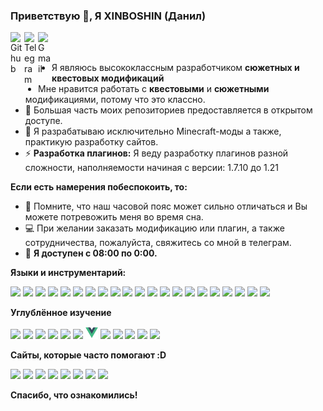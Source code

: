 ### Приветствую 👋, Я XINBOSHIN (Данил)

<a href="https://github.com/XINBOSHIN">
  <img align="left" alt="Github" width="22px" src="https://cdn.jsdelivr.net/npm/simple-icons@v3/icons/github.svg" />
</a>
<a href="https://t.me/xinboshin">
  <img align="left" alt="Telegram" width="22px" src="https://cdn.jsdelivr.net/npm/simple-icons@3.12.2/icons/telegram.svg" />
</a>
<a href="commerce@xnbo.ru ">
  <img align="left" alt="Gmail" width="22px" src="https://cdn.jsdelivr.net/npm/simple-icons@3.12.2/icons/mail-dot-ru.svg" />
</a>

<br />
<br />

- Я являюсь высококлассным разработчиком **сюжетных и квестовых модификаций** 
- Мне нравится работать с  **квестовыми** и  **сюжетными** модификациями, потому что это классно.
- 💬 Большая часть моих репозиториев предоставляется в открытом доступе. 
- 🌱 Я разрабатываю исключительно Minecraft-моды а также, практикую разработку сайтов.
- ⚡ **Разработка плагинов:** Я веду разработку плагинов разной сложности, наполняемости начиная с версии: 1.7.10 до 1.21


**Если есть намерения побеспокоить, то:**

- 👨 Помните, что наш часовой пояс может сильно отличаться и Вы можете потревожить меня во время сна.
- 💻 При желании заказать модификацию или плагин, а также сотрудничества, пожалуйста, свяжитесь со мной в телеграм.
- 🌱 **Я доступен с 08:00 по 0:00.**


**Языки и инструментарий:**  

<code><img height="20" src="https://cdn.jsdelivr.net/npm/simple-icons@3.12.2/icons/python.svg"></code>
<code><img height="20" src="https://cdn.jsdelivr.net/npm/simple-icons@3.12.2/icons/html5.svg"></code>
<code><img height="20" src="https://cdn.jsdelivr.net/npm/simple-icons@3.12.2/icons/css3.svg"></code>
<code><img height="20" src="https://cdn.jsdelivr.net/npm/simple-icons@3.12.2/icons/javascript.svg"></code>
<code><img height="20" src="https://cdn.jsdelivr.net/npm/simple-icons@3.12.2/icons/sublimetext.svg"></code>
<code><img height="20" src="https://cdn.jsdelivr.net/npm/simple-icons@3.12.2/icons/pycharm.svg"></code>
<code><img height="20" src="https://cdn.jsdelivr.net/npm/simple-icons@3.12.2/icons/git.svg"></code>
<code><img height="20" src="https://cdn.jsdelivr.net/npm/simple-icons@3.12.2/icons/mysql.svg"></code>
<code><img height="20" src="https://cdn.jsdelivr.net/npm/simple-icons@3.12.2/icons/adobeillustrator.svg"></code>
<code><img height="20" src="https://cdn.jsdelivr.net/npm/simple-icons@3.12.2/icons/java.svg"></code>
<code><img height="20" src="https://cdn.jsdelivr.net/npm/simple-icons@3.12.2/icons/php.svg"></code>
<code><img height="20" src="https://cdn.jsdelivr.net/npm/simple-icons@3.12.2/icons/laravel.svg"></code>
<code><img height="20" src="https://cdn.jsdelivr.net/npm/simple-icons@3.12.2/icons/blender.svg"></code>
<code><img height="20" src="https://cdn.jsdelivr.net/npm/simple-icons@3.12.2/icons/cloudflare.svg"></code>
<code><img height="20" src="https://cdn.jsdelivr.net/npm/simple-icons@3.12.2/icons/firebase.svg"></code>
<code><img height="20" src="https://cdn.jsdelivr.net/npm/simple-icons@3.12.2/icons/coinbase.svg"></code>
<code><img height="20" src="https://cdn.jsdelivr.net/npm/simple-icons@3.12.2/icons/mongodb.svg"></code>
<code><img height="20" src="https://cdn.jsdelivr.net/npm/simple-icons@9.18.0/icons/php.svg"></code>
<code><img height="20" src="https://cdn.jsdelivr.net/npm/simple-icons@9.18.0/icons/ruby.svg"></code>
<code><img height="20" src="https://cdn.jsdelivr.net/npm/simple-icons@9.18.0/icons/tailwindcss.svg"></code>
<code><img height="20" src="https://cdn.jsdelivr.net/npm/simple-icons@9.18.0/icons/nuxtdotjs.svg"></code>

**Углублённое изучение**

<code><img height="20" src="https://cdn.jsdelivr.net/npm/simple-icons@3.12.2/icons/linux.svg"></code>
<code><img height="20" src="https://cdn.jsdelivr.net/npm/simple-icons@3.12.2/icons/vim.svg"></code>
<code><img height="20" src="https://cdn.jsdelivr.net/npm/simple-icons@3.12.2/icons/django.svg"></code>
<code><img height="20" src="https://www.vectorlogo.zone/logos/pocoo_flask/pocoo_flask-icon.svg"></code>
<code><img height="20" src="https://cdn.jsdelivr.net/npm/simple-icons@3.12.2/icons/jquery.svg"></code>
<code><img height="20" src="https://cdn.jsdelivr.net/npm/simple-icons@3.12.2/icons/typescript.svg"></code>
<code><img height="20" src="https://raw.githubusercontent.com/devicons/devicon/master/icons/vuejs/vuejs-original.svg"></code>
<code><img height="20" src="https://cdn.jsdelivr.net/npm/simple-icons@3.12.2/icons/react.svg"></code>
<code><img height="20" src="https://cdn.jsdelivr.net/npm/simple-icons@9.18.0/icons/mysql.svg"></code>
<code><img height="20" src="https://cdn.jsdelivr.net/npm/simple-icons@9.18.0/icons/namebase.svg"></code>
<code><img height="20" src="https://cdn.jsdelivr.net/npm/simple-icons@9.18.0/icons/openjdk.svg"></code>
<code><img height="20" src="https://cdn.jsdelivr.net/npm/simple-icons@9.18.0/icons/openid.svg"></code>

**Сайты, которые часто помогают :D**

<code><img height="20" src="https://cdn.jsdelivr.net/npm/simple-icons@3.12.2/icons/github.svg"></code>
<code><img height="20" src="https://cdn.jsdelivr.net/npm/simple-icons@3.12.2/icons/google.svg"></code>
<code><img height="20" src="https://cdn.jsdelivr.net/npm/simple-icons@3.12.2/icons/stackoverflow.svg"></code>
<code><img height="20" src="https://cdn.jsdelivr.net/npm/simple-icons@3.12.2/icons/youtube.svg"></code>
<code><img height="20" src="https://cdn.jsdelivr.net/npm/simple-icons@3.12.2/icons/steam.svg"></code>
<code><img height="20" src="https://cdn.jsdelivr.net/npm/simple-icons@3.12.2/icons/freecodecamp.svg"></code>
<code><img height="20" src="https://cdn.jsdelivr.net/npm/simple-icons@3.12.2/icons/w3c.svg"></code>
<code><img height="20" src="https://cdn.jsdelivr.net/npm/simple-icons@3.12.2/icons/stackoverflow.svg"></code>



**Спасибо, что ознакомились!**
